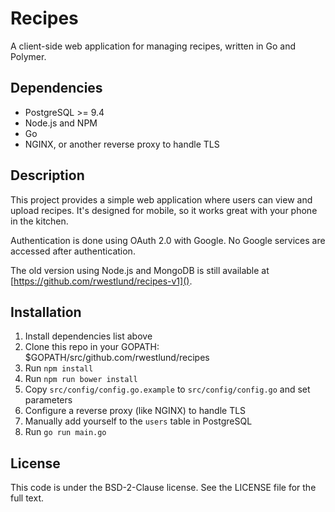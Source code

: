 # Recipes

A client-side web application for managing recipes, written in Go and Polymer.

## Dependencies

- PostgreSQL >= 9.4
- Node.js and NPM
- Go
- NGINX, or another reverse proxy to handle TLS

## Description

This project provides a simple web application where users can view and upload
recipes.  It's designed for mobile, so it works great with your phone in the
kitchen.

Authentication is done using OAuth 2.0 with Google.  No Google services are
accessed after authentication.

The old version using Node.js and MongoDB is still available at
[https://github.com/rwestlund/recipes-v1]().

## Installation

1. Install dependencies list above
2. Clone this repo in your GOPATH: $GOPATH/src/github.com/rwestlund/recipes
3. Run `npm install`
4. Run `npm run bower install`
6. Copy `src/config/config.go.example` to `src/config/config.go` and set parameters
7. Configure a reverse proxy (like NGINX) to handle TLS
9. Manually add yourself to the `users` table in PostgreSQL
10. Run `go run main.go`


## License

This code is under the BSD-2-Clause license.  See the LICENSE file for the full
text.
